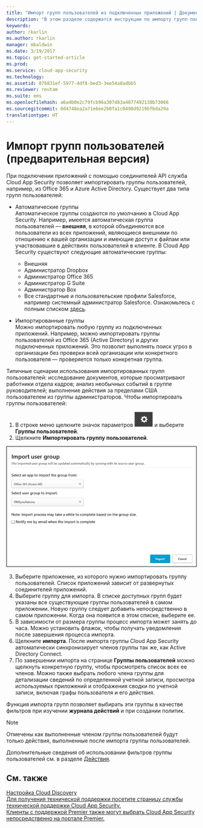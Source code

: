 ```yaml
---
title: "Импорт групп пользователей из подключенных приложений | Документы Майкрософт"
description: "В этом разделе содержатся инструкции по импорту групп пользователей в Cloud App Security."
keywords: 
author: rkarlin
ms.author: rkarlin
manager: mbaldwin
ms.date: 3/19/2017
ms.topic: get-started-article
ms.prod: 
ms.service: cloud-app-security
ms.technology: 
ms.assetid: 87b831ef-5977-4df8-bed3-3ee54a8adbb5
ms.reviewer: reutam
ms.suite: ems
ms.openlocfilehash: a6a4b0e2c79fcb96a307d83a4077492138b73066
ms.sourcegitcommit: 0d4748ea2a71e6ee2b0fa1c0498d9219bfbda29a
translationtype: HT
---
```

# <a name="import-user-groups-preview"></a>Импорт групп пользователей (предварительная версия)

При подключении приложений с помощью соединителей API служба Cloud App Security позволяет импортировать группы пользователей, например, из Office 365 и Azure Active Directory.
Существует два типа групп пользователей: 
- Автоматические группы </br>Автоматическое группы создаются по умолчанию в Cloud App Security. Например, имеется автоматическая группа пользователей — **внешняя**, в которой объединяются все пользователи из всех приложений, являющиеся внешними по отношению к вашей организации и имеющие доступ к файлам или участвовавшие в действиях пользователей в клиенте.
 В Cloud App Security существуют следующие автоматические группы:
  - Внешняя
  - Администратор Dropbox
  - Администратор Office 365
  - Администратор G Suite
  - Администратор Box
  - Все стандартные и пользовательские профили Salesforce, например системный администратор Salesforce. Ознакомьтесь с полным списком [здесь](https://help.salesforce.com/articleView?id=standard_profiles.htm&language=en&type=0).

- Импортированные группы</br>Можно импортировать любую группу из подключенных приложений. Например, можно импортировать группы пользователей из Office 365 (Active Directory) и других подключенных приложений. Это позволит выполнять поиск угроз в организации без проверки всей организации или конкретного пользователя — проверяется только конкретная группа. 

Типичные сценарии использования импортированных групп пользователей: исследование документов, которые просматривают работники отдела кадров; анализ необычных событий в группе руководителей; выполнение действия за пределами США пользователем из группы администраторов. Чтобы импортировать группы пользователей:

1. В строке меню щелкните значок параметров ![значок параметров](./media/settings-icon.png "значок параметров") и выберите **Группы пользователей**.
2. Щелкните **Импортировать группу пользователей**.

  ![Импорт групп пользователей](./media/user-groups-add.png)

3. Выберите приложение, из которого нужно импортировать группу пользователей. Список приложений зависит от развернутых соединителей приложений.
4. Выберите группу для импорта. В списке доступных групп будет указаны все существующие группы пользователей в самом приложении. Новую группу следует добавить непосредственно в самом приложении. Когда она появится в этом списке, выберите ее.
4. В зависимости от размера группы процесс импорта может занять до часа. Можно установить флажок, чтобы получать уведомления после завершения процесса импорта.
5. Щелкните **импорта**. После импорта группы Cloud App Security автоматически синхронизирует членов группы так же, как Active Directory Connect.
7. По завершении импорта на странице **Группы пользователей** можно щелкнуть конкретную группу, чтобы просмотреть список всех ее членов. Можно также выбрать любого члена группы для детализации сведений по определенной учетной записи, просмотра используемых приложений и отображения сводки по учетной записи, включая графы пользователя и его действия.

Функция импорта групп позволяет выбирать эти группы в качестве фильтров при изучении **журнала действий** и при создании политик. 

> [!NOTE]
> Отмечены как выполненные членом группы пользователей будут только действия, выполненные после импорта группы пользователей.

Дополнительные сведения об использовании фильтров группы пользователей см. в разделе [Действия](activity-filters.md).


    
## <a name="see-also"></a>См. также  
[Настройка Cloud Discovery](set-up-cloud-discovery.md)   
[Для получения технической поддержки посетите страницу службы технической поддержки Cloud App Security.](http://support.microsoft.com/oas/default.aspx?prid=16031)   
[Клиенты с поддержкой Premier также могут выбрать Cloud App Security непосредственно на портале Premier.](https://premier.microsoft.com/)  
  
  